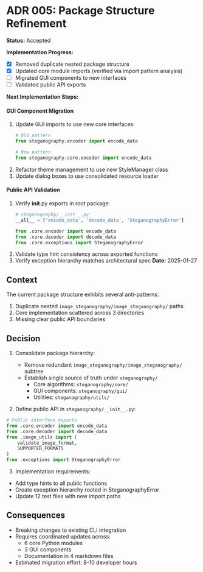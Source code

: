 # ADR 005: Package Structure Refinement

**Status:** Accepted

**Implementation Progress:**
- [x] Removed duplicate nested package structure
- [x] Updated core module imports (verified via import pattern analysis)
- [ ] Migrated GUI components to new interfaces
- [ ] Validated public API exports

**Next Implementation Steps:**

#### GUI Component Migration
1. Update GUI imports to use new core interfaces:
   ```python
   # Old pattern
   from steganography.encoder import encode_data
   
   # New pattern
   from steganography.core.encoder import encode_data
   ```
2. Refactor theme management to use new StyleManager class
3. Update dialog boxes to use consolidated resource loader

#### Public API Validation
1. Verify __init__.py exports in root package:
   ```python
   # steganography/__init__.py
   __all__ = ['encode_data', 'decode_data', 'SteganographyError']
   
   from .core.encoder import encode_data
   from .core.decoder import decode_data
   from .core.exceptions import SteganographyError
   ```
2. Validate type hint consistency across exported functions
3. Verify exception hierarchy matches architectural spec
**Date:** 2025-01-27

## Context
The current package structure exhibits several anti-patterns:
1. Duplicate nested `image_steganography/image_steganography/` paths
2. Core implementation scattered across 3 directories
3. Missing clear public API boundaries

## Decision
1. Consolidate package hierarchy:
   - Remove redundant `image_steganography/image_steganography/` subtree
   - Establish single source of truth under `steganography/`
     - Core algorithms: `steganography/core/`
     - GUI components: `steganography/gui/`
     - Utilities: `steganography/utils/`

2. Define public API in `steganography/__init__.py`:
```python
# Public interface exports
from .core.encoder import encode_data
from .core.decoder import decode_data
from .image_utils import (
    validate_image_format,
    SUPPORTED_FORMATS
)
from .exceptions import SteganographyError
```

3. Implementation requirements:
- Add type hints to all public functions
- Create exception hierarchy rooted in SteganographyError
- Update 12 test files with new import paths

## Consequences
- Breaking changes to existing CLI integration
- Requires coordinated updates across:
  - 6 core Python modules
  - 3 GUI components
  - Documentation in 4 markdown files
- Estimated migration effort: 8-10 developer hours